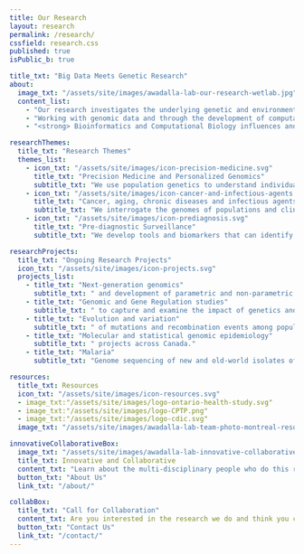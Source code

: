 ```yaml
---
title: Our Research
layout: research
permalink: /research/
cssfield: research.css
published: true
isPublic_b: true

title_txt: "Big Data Meets Genetic Research"
about:
  image_txt: "/assets/site/images/awadalla-lab-our-research-wetlab.jpg"
  content_list:
    - "Our research investigates the underlying genetic and environmental determinants of human disease, with a focus on processes associated with aging, cancer, chronic diseases,  and infectious agents."
    - "Working with genomic data and through the development of computational tools and models, the laboratory addresses questions relevant to how genetics and the environment influence the frequency and severity of diseases in human populations on a global scale."
    - "<strong> Bioinformatics and Computational Biology influences and furthers genetic research. </strong> Our work falls at the intersection of bioinformatics, genetics and big data. We recruit varied skillsets and subject matter expertise to develop innovative and successful ways to solve and understand disease development in Canada and globally.  In this way, we are able to use genomic data, along with modern statistical and machine learning tools, to map and annotate genomic regions associated with disease pathology and virulence, as well as study the mechanisms that cause the mutations."

researchThemes:
  title_txt: "Research Themes" 
  themes_list:
    - icon_txt: "/assets/site/images/icon-precision-medicine.svg"
      title_txt: "Precision Medicine and Personalized Genomics"
      subtitle_txt: "We use population genetics to understand individual health trajectories in Canadian and global populations. We use the individual to understand how populations evolve."
    - icon_txt: "/assets/site/images/icon-cancer-and-infectious-agents.svg"
      title_txt: "Cancer, aging, chronic diseases and infectious agents"
      subtitle_txt: "We interrogate the genomes of populations and clinical cohorts to determine the genetic and environmental contributions to many types of human diseases: genetic, immunological, infectious, chronic and cancer. "
    - icon_txt: "/assets/site/images/icon-prediagnosis.svg"
      title_txt: "Pre-diagnostic Surveillance"
      subtitle_txt: "We develop tools and biomarkers that can identify disease before classic diagnosis. We are interested in capturing signatures of disease that present in the pre-diagnostic stage."

researchProjects:
  title_txt: "Ongoing Research Projects"
  icon_txt: "/assets/site/images/icon-projects.svg"
  projects_list:
    - title_txt: "Next-generation genomics"
      subtitle_txt: " and development of parametric and non-parametric population models/tools to study the role of the genome in cancer and disease."
    - title_txt: "Genomic and Gene Regulation studies"
      subtitle_txt: " to capture and examine the impact of genetics and environment on phenotypic traits in large population cohorts in Canada and across Africa."
    - title_txt: "Evolution and variation"
      subtitle_txt: " of mutations and recombination events among populations, families and gametes."
    - title_txt: "Molecular and statistical genomic epidemiology"
      subtitle_txt: " projects across Canada."
    - title_txt: "Malaria"
      subtitle_txt: "Genome sequencing of new and old-world isolates of Plasmodium falciparum and related malaria species."

resources:
  title_txt: Resources
  icon_txt: "/assets/site/images/icon-resources.svg"
  - image_txt:"/assets/site/images/logo-ontario-health-study.svg"
  - image_txt:"/assets/site/images/logo-CPTP.png"
  - image_txt:"/assets/site/images/logo-cdic.svg"
  image_txt: "/assets/site/images/awadalla-lab-team-photo-montreal-resources.jpg"

innovativeCollaborativeBox:
  image_txt: "/assets/site/images/awadalla-lab-innovative-collaborative.jpg"
  title_txt: Innovative and Collaborative
  content_txt: "Learn about the multi-disciplinary people who do this research and the lively culture they encourage."
  button_txt: "About Us"
  link_txt: "/about/"

collabBox:
  title_txt: "Call for Collaboration"
  content_txt: Are you interested in the research we do and think you can add value to our projects?"
  button_txt: "Contact Us"
  link_txt: "/contact/"
---
```

